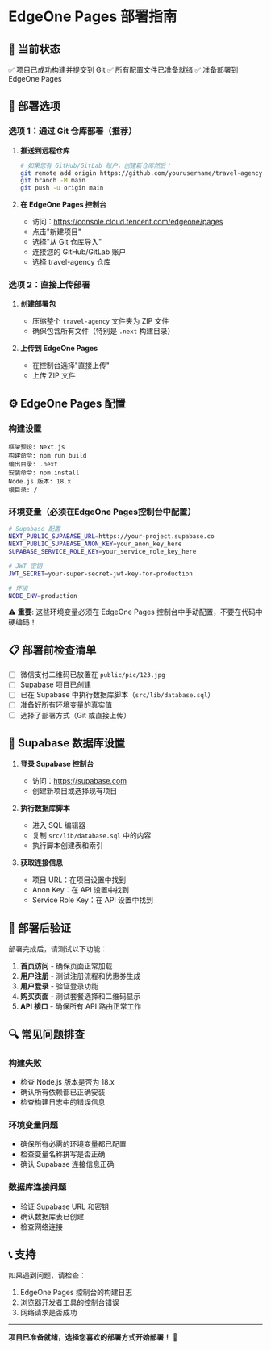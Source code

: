 # EdgeOne Pages 部署指南

## 🎯 当前状态
✅ 项目已成功构建并提交到 Git
✅ 所有配置文件已准备就绪
✅ 准备部署到 EdgeOne Pages

## 🚀 部署选项

### 选项 1：通过 Git 仓库部署（推荐）

1. **推送到远程仓库**
   ```bash
   # 如果您有 GitHub/GitLab 账户，创建新仓库然后：
   git remote add origin https://github.com/yourusername/travel-agency.git
   git branch -M main
   git push -u origin main
   ```

2. **在 EdgeOne Pages 控制台**
   - 访问：https://console.cloud.tencent.com/edgeone/pages
   - 点击"新建项目"
   - 选择"从 Git 仓库导入"
   - 连接您的 GitHub/GitLab 账户
   - 选择 travel-agency 仓库

### 选项 2：直接上传部署

1. **创建部署包**
   - 压缩整个 `travel-agency` 文件夹为 ZIP 文件
   - 确保包含所有文件（特别是 `.next` 构建目录）

2. **上传到 EdgeOne Pages**
   - 在控制台选择"直接上传"
   - 上传 ZIP 文件

## ⚙️ EdgeOne Pages 配置

### 构建设置
```
框架预设: Next.js
构建命令: npm run build
输出目录: .next
安装命令: npm install
Node.js 版本: 18.x
根目录: /
```

### 环境变量（必须在EdgeOne Pages控制台中配置）
```bash
# Supabase 配置
NEXT_PUBLIC_SUPABASE_URL=https://your-project.supabase.co
NEXT_PUBLIC_SUPABASE_ANON_KEY=your_anon_key_here
SUPABASE_SERVICE_ROLE_KEY=your_service_role_key_here

# JWT 密钥
JWT_SECRET=your-super-secret-jwt-key-for-production

# 环境
NODE_ENV=production
```

⚠️ **重要**: 这些环境变量必须在 EdgeOne Pages 控制台中手动配置，不要在代码中硬编码！

## 📋 部署前检查清单

- [ ] 微信支付二维码已放置在 `public/pic/123.jpg`
- [ ] Supabase 项目已创建
- [ ] 已在 Supabase 中执行数据库脚本（`src/lib/database.sql`）
- [ ] 准备好所有环境变量的真实值
- [ ] 选择了部署方式（Git 或直接上传）

## 🔧 Supabase 数据库设置

1. **登录 Supabase 控制台**
   - 访问：https://supabase.com
   - 创建新项目或选择现有项目

2. **执行数据库脚本**
   - 进入 SQL 编辑器
   - 复制 `src/lib/database.sql` 中的内容
   - 执行脚本创建表和索引

3. **获取连接信息**
   - 项目 URL：在项目设置中找到
   - Anon Key：在 API 设置中找到
   - Service Role Key：在 API 设置中找到

## 🎉 部署后验证

部署完成后，请测试以下功能：

1. **首页访问** - 确保页面正常加载
2. **用户注册** - 测试注册流程和优惠券生成
3. **用户登录** - 验证登录功能
4. **购买页面** - 测试套餐选择和二维码显示
5. **API 接口** - 确保所有 API 路由正常工作

## 🔍 常见问题排查

### 构建失败
- 检查 Node.js 版本是否为 18.x
- 确认所有依赖都已正确安装
- 检查构建日志中的错误信息

### 环境变量问题
- 确保所有必需的环境变量都已配置
- 检查变量名称拼写是否正确
- 确认 Supabase 连接信息正确

### 数据库连接问题
- 验证 Supabase URL 和密钥
- 确认数据库表已创建
- 检查网络连接

## 📞 支持

如果遇到问题，请检查：
1. EdgeOne Pages 控制台的构建日志
2. 浏览器开发者工具的控制台错误
3. 网络请求是否成功

---

**项目已准备就绪，选择您喜欢的部署方式开始部署！** 🚀